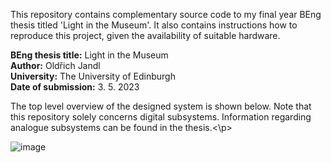 <p>This repository contains complementary source code to my final year BEng thesis titled 'Light in the Museum'. It also contains instructions how to reproduce this project, given the availability of suitable hardware.

**BEng thesis title:** Light in the Museum<br>
**Author:** Oldřich Jandl<br>
**University:** The University of Edinburgh<br>
**Date of submission:** 3. 5. 2023<br>
</p>


<p>The top level overview of the designed system is shown below. Note that this repository solely concerns digital subsystems. Information regarding analogue subsystems can be found in the thesis.<\p>

![image](https://github.com/ojandl/BEng-Light-in-the-Museum/assets/147755709/b54069c1-cf0c-4e08-94c1-e1fd5831fb05)

